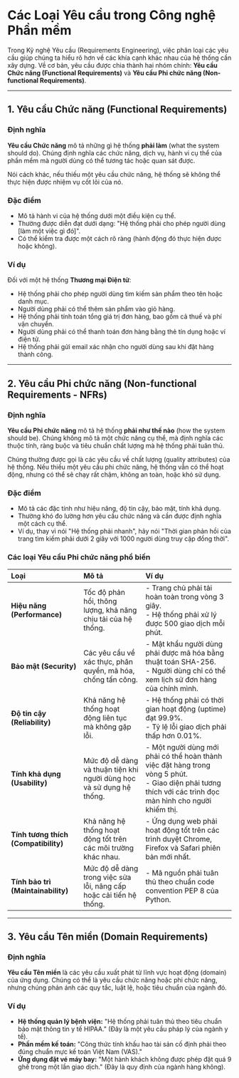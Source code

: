 # Các Loại Yêu cầu trong Công nghệ Phần mềm

Trong Kỹ nghệ Yêu cầu (Requirements Engineering), việc phân loại các yêu cầu giúp chúng ta hiểu rõ hơn về các khía cạnh khác nhau của hệ thống cần xây dựng. Về cơ bản, yêu cầu được chia thành hai nhóm chính: **Yêu cầu Chức năng (Functional Requirements)** và **Yêu cầu Phi chức năng (Non-functional Requirements)**.

---

## 1. Yêu cầu Chức năng (Functional Requirements)

### Định nghĩa

**Yêu cầu Chức năng** mô tả những gì hệ thống **phải làm** (what the system should do). Chúng định nghĩa các chức năng, dịch vụ, hành vi cụ thể của phần mềm mà người dùng có thể tương tác hoặc quan sát được.

Nói cách khác, nếu thiếu một yêu cầu chức năng, hệ thống sẽ không thể thực hiện được nhiệm vụ cốt lõi của nó.

### Đặc điểm

- Mô tả hành vi của hệ thống dưới một điều kiện cụ thể.
- Thường được diễn đạt dưới dạng: "Hệ thống phải cho phép người dùng [làm một việc gì đó]".
- Có thể kiểm tra được một cách rõ ràng (hành động đó thực hiện được hoặc không).

### Ví dụ

Đối với một hệ thống **Thương mại Điện tử**:

- Hệ thống phải cho phép người dùng tìm kiếm sản phẩm theo tên hoặc danh mục.
- Người dùng phải có thể thêm sản phẩm vào giỏ hàng.
- Hệ thống phải tính toán tổng giá trị đơn hàng, bao gồm cả thuế và phí vận chuyển.
- Người dùng phải có thể thanh toán đơn hàng bằng thẻ tín dụng hoặc ví điện tử.
- Hệ thống phải gửi email xác nhận cho người dùng sau khi đặt hàng thành công.

---

## 2. Yêu cầu Phi chức năng (Non-functional Requirements - NFRs)

### Định nghĩa

**Yêu cầu Phi chức năng** mô tả hệ thống **phải như thế nào** (how the system should be). Chúng không mô tả một chức năng cụ thể, mà định nghĩa các thuộc tính, ràng buộc và tiêu chuẩn chất lượng mà hệ thống phải tuân thủ.

Chúng thường được gọi là các yêu cầu về chất lượng (quality attributes) của hệ thống. Nếu thiếu một yêu cầu phi chức năng, hệ thống vẫn có thể hoạt động, nhưng có thể sẽ chạy rất chậm, không an toàn, hoặc khó sử dụng.

### Đặc điểm

- Mô tả các đặc tính như hiệu năng, độ tin cậy, bảo mật, tính khả dụng.
- Thường khó đo lường hơn yêu cầu chức năng và cần được định nghĩa một cách cụ thể.
- Ví dụ, thay vì nói "Hệ thống phải nhanh", hãy nói "Thời gian phản hồi của trang tìm kiếm phải dưới 2 giây với 1000 người dùng truy cập đồng thời".

### Các loại Yêu cầu Phi chức năng phổ biến

| Loại                                 | Mô tả                                                                | Ví dụ                                                                                                                                                        |
| :----------------------------------- | :------------------------------------------------------------------- | :----------------------------------------------------------------------------------------------------------------------------------------------------------- |
| **Hiệu năng (Performance)**          | Tốc độ phản hồi, thông lượng, khả năng chịu tải của hệ thống.        | - Trang chủ phải tải hoàn toàn trong vòng 3 giây.<br>- Hệ thống phải xử lý được 500 giao dịch mỗi phút.                                                      |
| **Bảo mật (Security)**               | Các yêu cầu về xác thực, phân quyền, mã hóa, chống tấn công.         | - Mật khẩu người dùng phải được mã hóa bằng thuật toán SHA-256.<br>- Người dùng chỉ có thể xem lịch sử đơn hàng của chính mình.                              |
| **Độ tin cậy (Reliability)**         | Khả năng hệ thống hoạt động liên tục mà không gặp lỗi.               | - Hệ thống phải có thời gian hoạt động (uptime) đạt 99.9%.<br>- Tỷ lệ lỗi giao dịch phải thấp hơn 0.01%.                                                     |
| **Tính khả dụng (Usability)**        | Mức độ dễ dàng và thuận tiện khi người dùng học và sử dụng hệ thống. | - Một người dùng mới phải có thể hoàn thành việc đặt hàng trong vòng 5 phút.<br>- Giao diện phải tương thích với các trình đọc màn hình cho người khiếm thị. |
| **Tính tương thích (Compatibility)** | Khả năng hệ thống hoạt động tốt trên các môi trường khác nhau.       | - Ứng dụng web phải hoạt động tốt trên các trình duyệt Chrome, Firefox và Safari phiên bản mới nhất.                                                         |
| **Tính bảo trì (Maintainability)**   | Mức độ dễ dàng trong việc sửa lỗi, nâng cấp hoặc cải tiến hệ thống.  | - Mã nguồn phải tuân thủ theo chuẩn code convention PEP 8 của Python.                                                                                        |

---

## 3. Yêu cầu Tên miền (Domain Requirements)

### Định nghĩa

**Yêu cầu Tên miền** là các yêu cầu xuất phát từ lĩnh vực hoạt động (domain) của ứng dụng. Chúng có thể là yêu cầu chức năng hoặc phi chức năng, nhưng chúng phản ánh các quy tắc, luật lệ, hoặc tiêu chuẩn của ngành đó.

### Ví dụ

- **Hệ thống quản lý bệnh viện:** "Hệ thống phải tuân thủ theo tiêu chuẩn bảo mật thông tin y tế HIPAA." (Đây là một yêu cầu pháp lý của ngành y tế).
- **Phần mềm kế toán:** "Công thức tính khấu hao tài sản cố định phải theo đúng chuẩn mực kế toán Việt Nam (VAS)."
- **Ứng dụng đặt vé máy bay:** "Một hành khách không được phép đặt quá 9 ghế trong một lần giao dịch." (Đây là quy định của ngành hàng không).
